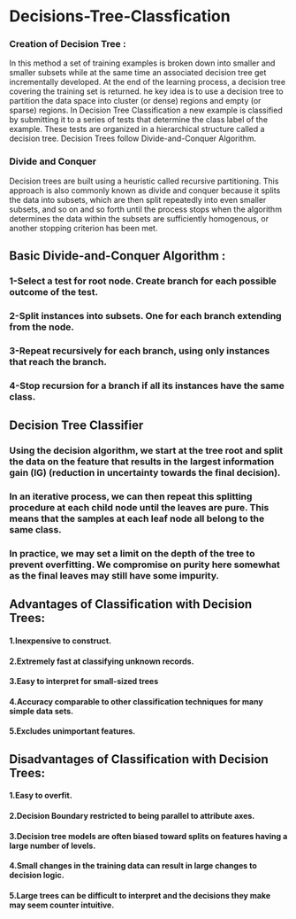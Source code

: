 # Decisions-Tree-Classfication

### Creation of Decision Tree :

In this method a set of training examples is broken down into smaller and smaller subsets while at the same time an associated decision tree get incrementally developed. 
At the end of the learning process, a decision tree covering the training set is returned.
he key idea is to use a decision tree to partition the data space into cluster (or dense) regions and empty (or sparse) regions.
In Decision Tree Classification a new example is classified by submitting it to a series of tests that determine the class label of the example. 
These tests are organized in a hierarchical structure called a decision tree. Decision Trees follow Divide-and-Conquer Algorithm.

### Divide and Conquer

Decision trees are built using a heuristic called recursive partitioning. 
This approach is also commonly known as divide and conquer because it splits the data into subsets, which are then split repeatedly into even smaller subsets, 
and so on and so forth until the process stops when the algorithm determines the data within the subsets are sufficiently homogenous, 
or another stopping criterion has been met.

## Basic Divide-and-Conquer Algorithm :

### 1-Select a test for root node. Create branch for each possible outcome of the test.
### 2-Split instances into subsets. One for each branch extending from the node.
### 3-Repeat recursively for each branch, using only instances that reach the branch.
### 4-Stop recursion for a branch if all its instances have the same class.

## Decision Tree Classifier
### Using the decision algorithm, we start at the tree root and split the data on the feature that results in the largest information gain (IG) (reduction in uncertainty towards the final decision).
### In an iterative process, we can then repeat this splitting procedure at each child node until the leaves are pure. This means that the samples at each leaf node all belong to the same class.
### In practice, we may set a limit on the depth of the tree to prevent overfitting. We compromise on purity here somewhat as the final leaves may still have some impurity.

## Advantages of Classification with Decision Trees:

#### 1.Inexpensive to construct.
#### 2.Extremely fast at classifying unknown records.
#### 3.Easy to interpret for small-sized trees
#### 4.Accuracy comparable to other classification techniques for many simple data sets.
#### 5.Excludes unimportant features.

## Disadvantages of Classification with Decision Trees:
#### 1.Easy to overfit.
#### 2.Decision Boundary restricted to being parallel to attribute axes.
#### 3.Decision tree models are often biased toward splits on features having a large number of levels.
#### 4.Small changes in the training data can result in large changes to decision logic.
#### 5.Large trees can be difficult to interpret and the decisions they make may seem counter intuitive.
